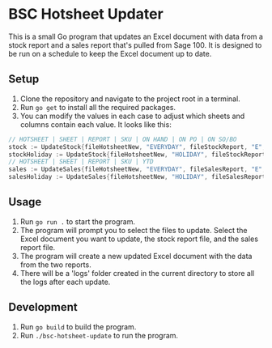 # BSC Hotsheet Updater

This is a small Go program that updates an Excel document with data from a stock report and a sales report that's pulled from Sage 100. It is designed to be run on a schedule to keep the Excel document up to date.

## Setup

1. Clone the repository and navigate to the project root in a terminal.
2. Run `go get` to install all the required packages.
3. You can modify the values in each case to adjust which sheets and columns contain each value. It looks like this:
``` go
// HOTSHEET | SHEET | REPORT | SKU | ON HAND | ON PO | ON SO/BO
stock := UpdateStock{fileHotsheetNew, "EVERYDAY", fileStockReport, "E", "F", "I", "K"}
stockHoliday := UpdateStock{fileHotsheetNew, "HOLIDAY", fileStockReport, "C", "D", "F", "H"}
// HOTSHEET | SHEET | REPORT | SKU | YTD
sales := UpdateSales{fileHotsheetNew, "EVERYDAY", fileSalesReport, "E", "P"}
salesHoliday := UpdateSales{fileHotsheetNew, "HOLIDAY", fileSalesReport, "C", "N"}
```

## Usage

1. Run `go run .` to start the program.
2. The program will prompt you to select the files to update. Select the Excel document you want to update, the stock report file, and the sales report file.
3. The program will create a new updated Excel document with the data from the two reports.
4. There will be a 'logs' folder created in the current directory to store all the logs after each update.

## Development

1. Run `go build` to build the program.
2. Run `./bsc-hotsheet-update` to run the program.
